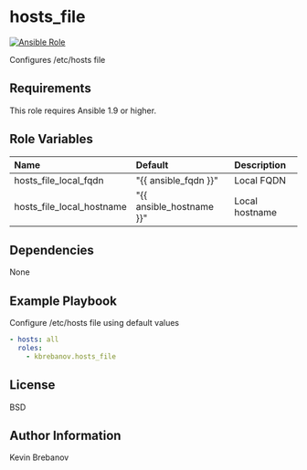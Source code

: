 hosts_file
==========

[![Ansible Role](https://img.shields.io/ansible/role/3387.svg)](https://galaxy.ansible.com/list#/roles/3387)

Configures /etc/hosts file

Requirements
------------

This role requires Ansible 1.9 or higher.

Role Variables
--------------

| Name                      | Default                  | Description    |
|:--------------------------|:-------------------------|:---------------|
| hosts_file_local_fqdn     | "{{ ansible_fqdn }}"     | Local FQDN     |
| hosts_file_local_hostname | "{{ ansible_hostname }}" | Local hostname |

Dependencies
------------

None

Example Playbook
----------------

Configure /etc/hosts file using default values
```yaml
- hosts: all
  roles:
    - kbrebanov.hosts_file
```

License
-------

BSD

Author Information
------------------

Kevin Brebanov
